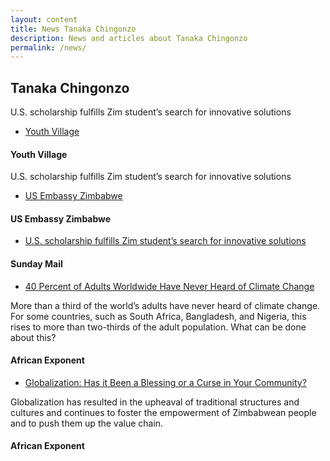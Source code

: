 ```yaml
---
layout: content
title: News Tanaka Chingonzo
description: News and articles about Tanaka Chingonzo
permalink: /news/
---
```

## Tanaka Chingonzo

U.S. scholarship fulfills Zim student’s search for innovative solutions
- [Youth Village](http://youthvillage.co.zw/2017/06/u-s-scholarship-fulfills-zim-students-search-for-innovative-solutions/)


#### Youth Village


U.S. scholarship fulfills Zim student’s search for innovative solutions
- [US Embassy Zimbabwe](https://zw.usembassy.gov/u-s-scholarship-fulfills-zim-students-search-innovative-solutions/)

#### US Embassy Zimbabwe



- [U.S. scholarship fulfills Zim student’s search for innovative solutions](http://www.sundaymail.co.zw/a-simple-workshop-changed-my-life/)

#### Sunday Mail


- [40 Percent of Adults Worldwide Have Never Heard of Climate Change](https://www.africanexponent.com/bpost/4684-how-can-young-people-speed-up-the-response-to-climate-change)

More than a third of the world’s adults have never heard of climate change. For some countries, such as South Africa, Bangladesh, and Nigeria, this rises to more than two-thirds of the adult population. What can be done about this?

#### African Exponent

- [Globalization: Has it Been a Blessing or a Curse in Your Community?](https://www.africanexponent.com/bpost/4663-upheaval-of-traditional-structures-cultures-empowerment-progression-up-the-value-chain)

Globalization has resulted in the upheaval of traditional structures and cultures and continues to foster the empowerment of Zimbabwean people and to push them up the value chain.

#### African Exponent
